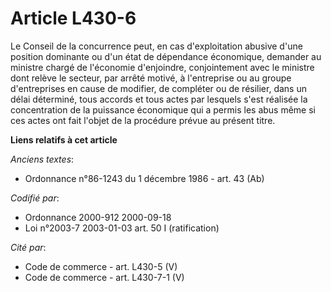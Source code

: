 # Article L430-6

Le Conseil de la concurrence peut, en cas d'exploitation abusive d'une position dominante ou d'un état de dépendance
économique, demander au ministre chargé de l'économie d'enjoindre, conjointement avec le ministre dont relève le secteur, par
arrêté motivé, à l'entreprise ou au groupe d'entreprises en cause de modifier, de compléter ou de résilier, dans un délai
déterminé, tous accords et tous actes par lesquels s'est réalisée la concentration de la puissance économique qui a permis
les abus même si ces actes ont fait l'objet de la procédure prévue au présent titre.

**Liens relatifs à cet article**

_Anciens textes_:

  - Ordonnance n°86-1243 du 1 décembre 1986 - art. 43 (Ab)

_Codifié par_:

  - Ordonnance 2000-912 2000-09-18
  - Loi n°2003-7 2003-01-03 art. 50 I (ratification)

_Cité par_:

  - Code de commerce - art. L430-5 (V)
  - Code de commerce - art. L430-7-1 (V)
